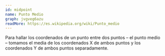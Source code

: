```yaml
---
id: midpoint
name: Punto Medio
graph: jvgveg6azu
readMore: https://es.wikipedia.org/wiki/Punto_medio
---
```


Para hallar los coordenados de un punto entre dos puntos – el punto medio – tomamos el media de los coordenados X de ambos puntos y los coordenados Y de ambos puntos separadamente.